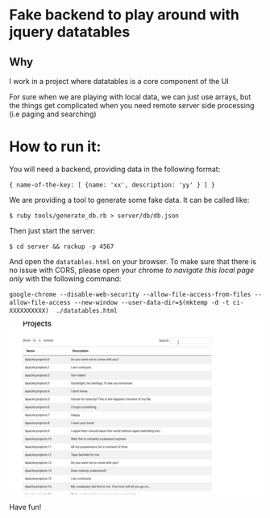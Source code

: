 # Fake backend to play around with jquery datatables

## Why

I work in a project where datatables is a core component of the UI

For sure when we are playing with local data, we can just use arrays, 
but the things get complicated when you need remote server side processing (i.e paging and searching)


# How to run it:

You will need a backend, providing data in the following format:

```
{ name-of-the-key: [ {name: 'xx', description: 'yy' } ] }
```

We are providing a tool to generate some fake data. It can be called like:

```
$ ruby tools/generate_db.rb > server/db/db.json
```

Then just start the server:

```
$ cd server && rackup -p 4567
```

And open the `datatables.html` on your browser. To make sure that there is no issue with CORS, please open your chrome
*to navigate this local page only* with the following command:

```
google-chrome --disable-web-security --allow-file-access-from-files --allow-file-access --new-window --user-data-dir=$(mktemp -d -t ci-XXXXXXXXXX)  ./datatables.html 
```

![](datatables.gif)

Have fun!
